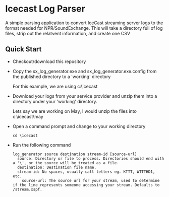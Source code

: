 # Icecast Log Parser
A simple parsing application to convert IceCast streaming server logs to the format needed for NPR/SoundExchange.  This will take a directory full of log files, strip out the relatvent information, and create one CSV 
## Quick Start
* Checkout/download this repository 
* Copy the sx_log_generator.exe and sx_log_generator.exe.config from the published directory to a 'working' directory
 
  For this example, we are using c:\icecast
  
* Download your logs from your service provider and unzip them into a directory under your 'working' directory.
 
  Lets say we are working on May, I would unzip the files into c:\icecast\may
  
* Open a command prompt and change to your working directory
    ```
    cd \icecast
    ```
* Run the following command
    ``` 
    log_generator source destination stream-id [source-url]
      source: Directory or file to process. Directories should end with a '\', or the source will be treated as a file.
      destination: Destination file name.
      stream-id: No spaces, usually call letters eg. KTTT, WTTTHD1, etc.
        source-url: The source url for your stream, used to determine if the line represents someone accessing your stream. Defaults to /stream.xspf.
  ```

